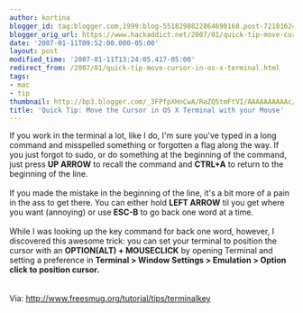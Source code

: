 ```yaml
---
author: kortina
blogger_id: tag:blogger.com,1999:blog-5518298822864690168.post-7218162408699037694
blogger_orig_url: https://www.hackaddict.net/2007/01/quick-tip-move-cursor-in-os-x-terminal.html
date: '2007-01-11T09:52:00.000-05:00'
layout: post
modified_time: '2007-01-11T13:24:05.417-05:00'
redirect_from: /2007/01/quick-tip-move-cursor-in-os-x-terminal.html
tags:
- mac
- tip
thumbnail: http://bp3.blogger.com/_3FPfpXHnCwA/RaZQ5tmFtVI/AAAAAAAAAAc/OrcBzB7TtiA/s72-c/Picture+1.png
title: 'Quick Tip: Move the Cursor in OS X Terminal with your Mouse'
---
```


If you work in the terminal a lot, like I do, I'm sure you've typed in a long command and misspelled something or forgotten a flag along the way.  If you just forgot to sudo, or do something at the beginning of the command, just press <b>UP ARROW</b> to recall the command and <b>CTRL+A</b> to return to the beginning of the line.<br/><br/>If you made the mistake in the beginning of the line, it's a bit more of a pain in the ass to get there.  You can either hold <b>LEFT ARROW</b> til you get where you want (annoying) or use <b>ESC-B</b> to go back one word at a time.<br/><br/>While I was looking up the key command for back one word, however, I discovered this awesome trick:  you can set your terminal to position the cursor with an <b>OPTION(ALT) + MOUSECLICK</b> by opening Terminal and setting a preference in <b>Terminal &gt; Window Settings &gt; Emulation &gt; Option click to position cursor.</b><br/><br/><img alt="" border="0" id="BLOGGER_PHOTO_ID_5018787787173115218" src="{{ site.url }}/assets/images/2007-01-11-image-0000.png" style=""/><br/><br/>Via: <a href="http://www.freesmug.org/tutorial/tips/terminalkey">http://www.freesmug.org/tutorial/tips/terminalkey</a>